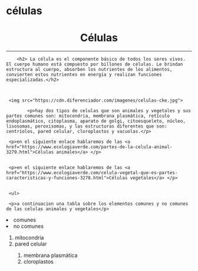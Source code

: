 # células
<!DOCTYPE html>

<html lang="es-ES">

<head>

<meta charset="utf-8">

<title>células</title>

</head>  

<body>
<h1 align="center">Células</h1>  
   <hr size="3px" color="blue" />

 		<h2> La célula es el componente básico de todos los seres vivos. El cuerpo humano está compuesto por billones de células. Le brindan estructura al cuerpo, absorben los nutrientes de los alimentos, convierten estos nutrientes en energía y realizan funciones especializadas.</h2>



     <img src="https://cdn.diferenciador.com/imagenes/celulas-cke.jpg">
     
      		<p>hay dos tipos de celulas que son animales y vegetales y sus partes comunes son: mitocondria, membrana plasmática, retículo endoplasmático, citoplasma, aparato de golgi, citoesqueleto, núcleo, lisosomas, peroxisomas, y las estructuras diferentes que son: centríolos, pared celular, cloroplastos y vacuolas.</p>
     
     <p>en el siguiente enlace hablaremos de las <a href="https://www.ecologiaverde.com/partes-de-la-celula-animal-3279.html">Células animales</a> </p>
     
     
     <p>en el siguiente enlace hablaremos de las <a href="https://www.ecologiaverde.com/celula-vegetal-que-es-partes-caracteristicas-y-funciones-3278.html">Células vegetales</a> </p>
     

     <ul>
     
     <p>a continuacion una tabla sobre los elementos comunes y no comunes de las celulas animales y vegetales</p>

<li>comunes</li>

<li>no comunes</li>
<ol>

<li>mitocondria</li>

<li>pared celular</li>
<ol>

<li>membrana plasmática</li>

<li>cloroplastos</li>



</ol>

</ol>


</ul>

<br>
 	</body>

</html>
